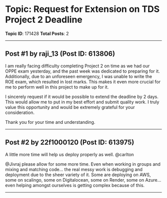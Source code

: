 # Topic: Request for Extension on TDS Project 2 Deadline
**Topic ID**: 171428
**Total Posts**: 2

---

## Post #1 by raji_13 (Post ID: 613806)
I am really facing difficulty completing Project 2 on time as we had our OPPE exam yesterday, and the past week was dedicated to preparing for it. Additionally, due to an unforeseen emergency, I was unable to write the ROE exam, which resulted in lost marks. This makes it even more crucial for me to perform well in this project to make up for it.


I sincerely request if it would be possible to extend the deadline by 2 days. This would allow me to put in my best effort and submit quality work. I truly value this opportunity and would be extremely grateful for your consideration.


Thank you for your time and understanding.

---

## Post #2 by 22f1000120 (Post ID: 613975)
A little more time will help us deploy properly as well. 
@carlton
 
@Jivraj
 please allow for some more time. Even when working in groups and mixing and matching code… the real messy work is debugging and deployment due to the sheer variety of it. Some are deploying on AWS, some on scalingo, some on Digitalocean, some on Render, some on Azure… even helping amongst ourselves is getting complex because of this.

---
